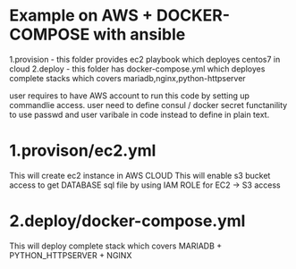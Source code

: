 # Example on AWS + DOCKER-COMPOSE with ansible 
 1.provision - this folder provides ec2 playbook which deployes centos7 in cloud
 2.deploy - this folder has docker-compose.yml which deployes complete stacks which covers mariadb,nginx,python-httpserver

 user requires to have AWS account to  run this code by setting up commandlie access.
 user need to define consul / docker secret functanility to use passwd and user varibale in code instead to define in plain text.

# 1.provison/ec2.yml

 This will create ec2 instance in AWS CLOUD
 This will enable s3 bucket access to get DATABASE sql file by using IAM ROLE for EC2 -> S3 access


# 2.deploy/docker-compose.yml

 This will deploy complete stack which covers MARIADB + PYTHON_HTTPSERVER + NGINX
